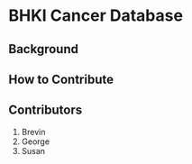 # BHKI Cancer Database
## Background

## How to Contribute

## Contributors
1. Brevin
2. George
3. Susan
